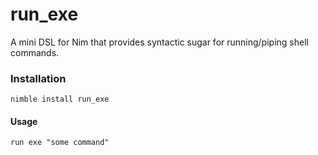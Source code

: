 # run_exe
A mini DSL for Nim that provides syntactic sugar for running/piping shell commands.


### Installation

```nimble install run_exe```

#### Usage

```run exe "some command"```
